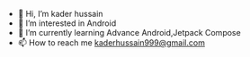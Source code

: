 - 👋 Hi, I’m kader hussain
- 👀 I’m interested in Android
- 🌱 I’m currently learning Advance Android,Jetpack Compose
- 📫 How to reach me kaderhussain999@gmail.com

<!---
kaderhussain/kaderhussain is a ✨ special ✨ repository because its `README.md` (this file) appears on your GitHub profile.
You can click the Preview link to take a look at your changes.
--->
